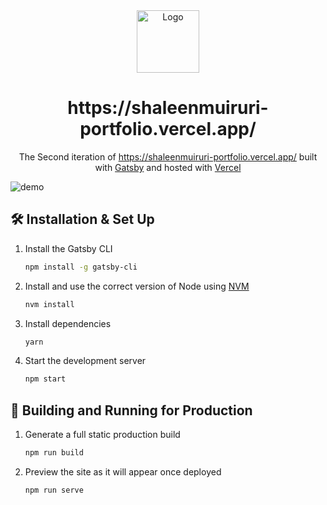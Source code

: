 <div align="center">
  <img alt="Logo" src="https://raw.githubusercontent.com/ShaleenMuiruri/ShaleenMuiruri.github.io/develop/src/images/logo.png" width="100" />
</div>
<h1 align="center">
  https://shaleenmuiruri-portfolio.vercel.app/
</h1>
<p align="center">
  The Second iteration of <a href="https://shaleenmuiruri-portfolio.vercel.app/" target="_blank">https://shaleenmuiruri-portfolio.vercel.app/</a> built with <a href="https://www.gatsbyjs.org/" target="_blank">Gatsby</a> and hosted with <a href="https://www.vercel.com/" target="_blank">Vercel</a>
</p>

![demo](https://raw.githubusercontent.com/ShaleenMuiruri/ShaleenMuiruri.github.io/master/src/images/demo.png)

## 🛠 Installation & Set Up

1. Install the Gatsby CLI

    ```sh
    npm install -g gatsby-cli
    ```

2. Install and use the correct version of Node using [NVM](https://github.com/nvm-sh/nvm)

    ```sh
    nvm install
    ```

3. Install dependencies

    ```sh
    yarn
    ```

4. Start the development server

    ```sh
    npm start
    ```

## 🚀 Building and Running for Production

1. Generate a full static production build

    ```sh
    npm run build
    ```

1. Preview the site as it will appear once deployed

    ```sh
    npm run serve
    ```
